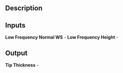 ## Description

## Inputs
**Low Frequency Normal WS** - 
**Low Frequency Height** - 

## Output
**Tip Thickness** -  